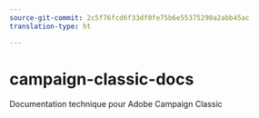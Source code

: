 ```yaml
---
source-git-commit: 2c5f76fcd6f33df0fe75b6e55375290a2abb45ac
translation-type: ht

---
```

# campaign-classic-docs

Documentation technique pour Adobe Campaign Classic
